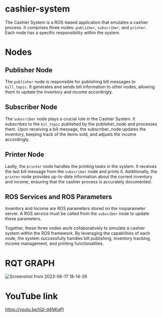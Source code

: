 # cashier-system
The Cashier System is a ROS-based application that emulates a cashier process. It comprises three nodes: ```publisher```, ```subscriber```, and ```printer```. Each node has a specific responsibility within the system.

# Nodes

## Publisher Node
The ```publisher``` node is responsible for publishing bill messages to ```bill_topic```. It generates and sends bill information to other nodes, allowing them to update the inventory and income accordingly.
## Subscriber Node
The ```subscriber``` node plays a crucial role in the Cashier System. It subscribes to the ```bil_topic``` published by the publisher_node and processes them. Upon receiving a bill message, the subscriber_node updates the inventory, keeping track of the items sold, and adjusts the income accordingly.
## Printer Node
Lastly, the ```printer``` node handles the printing tasks in the system. It receives the last bill message from the ```subscriber``` node and prints it. Additionally, the ```printer``` node provides up-to-date information about the current inventory and income, ensuring that the cashier process is accurately documented.
## ROS Services and ROS Parameters
Inventory and Income are ROS parameters stored on the rosparameter server.
A ROS service must be called from the ```subsciber``` node to update these parameters.

Together, these three nodes work collaboratively to simulate a cashier system within the ROS framework. By leveraging the capabilities of each node, the system successfully handles bill publishing, inventory tracking, income management, and printing functionalities.

# RQT GRAPH
![Screenshot from 2023-06-17 18-14-26](https://github.com/nimbusmustafa/cashier-system/assets/117943931/c4612ed5-e337-4aa1-b299-e5f893ca7989)
# YouTube link
https://youtu.be/tQI-d4NKqPI
